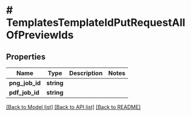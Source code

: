 # # TemplatesTemplateIdPutRequestAllOfPreviewIds

## Properties

Name | Type | Description | Notes
------------ | ------------- | ------------- | -------------
**png_job_id** | **string** |  |
**pdf_job_id** | **string** |  |

[[Back to Model list]](../../README.md#models) [[Back to API list]](../../README.md#endpoints) [[Back to README]](../../README.md)

